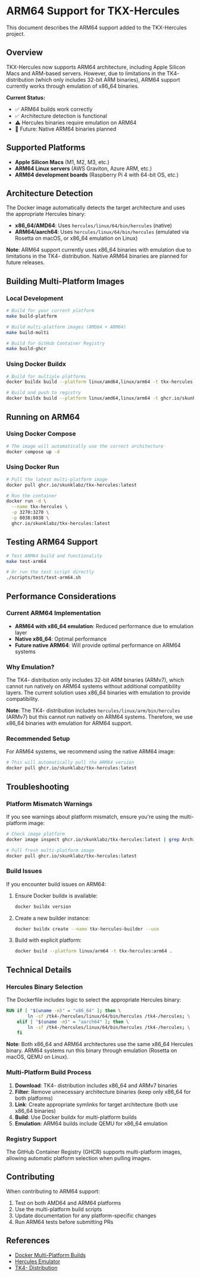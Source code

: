 # ARM64 Support for TKX-Hercules

This document describes the ARM64 support added to the TKX-Hercules project.

## Overview

TKX-Hercules now supports ARM64 architecture, including Apple Silicon Macs and ARM-based servers. However, due to limitations in the TK4- distribution (which only includes 32-bit ARM binaries), ARM64 support currently works through emulation of x86_64 binaries.

**Current Status:**
- ✅ ARM64 builds work correctly
- ✅ Architecture detection is functional
- ⚠️ Hercules binaries require emulation on ARM64
- 🔄 Future: Native ARM64 binaries planned

## Supported Platforms

- **Apple Silicon Macs** (M1, M2, M3, etc.)
- **ARM64 Linux servers** (AWS Graviton, Azure ARM, etc.)
- **ARM64 development boards** (Raspberry Pi 4 with 64-bit OS, etc.)

## Architecture Detection

The Docker image automatically detects the target architecture and uses the appropriate Hercules binary:

- **x86_64/AMD64**: Uses `hercules/linux/64/bin/hercules` (native)
- **ARM64/aarch64**: Uses `hercules/linux/64/bin/hercules` (emulated via Rosetta on macOS, or x86_64 emulation on Linux)

**Note**: ARM64 support currently uses x86_64 binaries with emulation due to limitations in the TK4- distribution. Native ARM64 binaries are planned for future releases.

## Building Multi-Platform Images

### Local Development

```bash
# Build for your current platform
make build-platform

# Build multi-platform images (AMD64 + ARM64)
make build-multi

# Build for GitHub Container Registry
make build-ghcr
```

### Using Docker Buildx

```bash
# Build for multiple platforms
docker buildx build --platform linux/amd64,linux/arm64 -t tkx-hercules:latest .

# Build and push to registry
docker buildx build --platform linux/amd64,linux/arm64 -t ghcr.io/skunklabz/tkx-hercules:latest --push .
```

## Running on ARM64

### Using Docker Compose

```bash
# The image will automatically use the correct architecture
docker compose up -d
```

### Using Docker Run

```bash
# Pull the latest multi-platform image
docker pull ghcr.io/skunklabz/tkx-hercules:latest

# Run the container
docker run -d \
  --name tkx-hercules \
  -p 3270:3270 \
  -p 8038:8038 \
  ghcr.io/skunklabz/tkx-hercules:latest
```

## Testing ARM64 Support

```bash
# Test ARM64 build and functionality
make test-arm64

# Or run the test script directly
./scripts/test/test-arm64.sh
```

## Performance Considerations

### Current ARM64 Implementation

- **ARM64 with x86_64 emulation**: Reduced performance due to emulation layer
- **Native x86_64**: Optimal performance
- **Future native ARM64**: Will provide optimal performance on ARM64 systems

### Why Emulation?

The TK4- distribution only includes 32-bit ARM binaries (ARMv7), which cannot run natively on ARM64 systems without additional compatibility layers. The current solution uses x86_64 binaries with emulation to provide compatibility.

**Note**: The TK4- distribution includes `hercules/linux/arm/bin/hercules` (ARMv7) but this cannot run natively on ARM64 systems. Therefore, we use x86_64 binaries with emulation for ARM64 support.

### Recommended Setup

For ARM64 systems, we recommend using the native ARM64 image:

```bash
# This will automatically pull the ARM64 version
docker pull ghcr.io/skunklabz/tkx-hercules:latest
```

## Troubleshooting

### Platform Mismatch Warnings

If you see warnings about platform mismatch, ensure you're using the multi-platform image:

```bash
# Check image platform
docker image inspect ghcr.io/skunklabz/tkx-hercules:latest | grep Architecture

# Pull fresh multi-platform image
docker pull ghcr.io/skunklabz/tkx-hercules:latest
```

### Build Issues

If you encounter build issues on ARM64:

1. Ensure Docker buildx is available:
   ```bash
   docker buildx version
   ```

2. Create a new builder instance:
   ```bash
   docker buildx create --name tkx-hercules-builder --use
   ```

3. Build with explicit platform:
   ```bash
   docker build --platform linux/arm64 -t tkx-hercules:arm64 .
   ```

## Technical Details

### Hercules Binary Selection

The Dockerfile includes logic to select the appropriate Hercules binary:

```dockerfile
RUN if [ "$(uname -m)" = "x86_64" ]; then \
        ln -sf /tk4-/hercules/linux/64/bin/hercules /tk4-/hercules; \
    elif [ "$(uname -m)" = "aarch64" ]; then \
        ln -sf /tk4-/hercules/linux/64/bin/hercules /tk4-/hercules; \
    fi
```

**Note**: Both x86_64 and ARM64 architectures use the same x86_64 Hercules binary. ARM64 systems run this binary through emulation (Rosetta on macOS, QEMU on Linux).

### Multi-Platform Build Process

1. **Download**: TK4- distribution includes x86_64 and ARMv7 binaries
2. **Filter**: Remove unnecessary architecture binaries (keep only x86_64 for both platforms)
3. **Link**: Create appropriate symlinks for target architecture (both use x86_64 binaries)
4. **Build**: Use Docker buildx for multi-platform builds
5. **Emulation**: ARM64 builds include QEMU for x86_64 emulation

### Registry Support

The GitHub Container Registry (GHCR) supports multi-platform images, allowing automatic platform selection when pulling images.

## Contributing

When contributing to ARM64 support:

1. Test on both AMD64 and ARM64 platforms
2. Use the multi-platform build scripts
3. Update documentation for any platform-specific changes
4. Run ARM64 tests before submitting PRs

## References

- [Docker Multi-Platform Builds](https://docs.docker.com/build/building/multi-platform/)
- [Hercules Emulator](http://www.hercules-390.org/)
- [TK4- Distribution](https://wotho.pebble-beach.ch/tk4-/) 